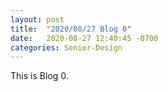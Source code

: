 ```yaml
---
layout: post
title:  "2020/08/27 Blog 0"
date:   2020-08-27 12:40:45 -0700
categories: Senior-Design
---
```


This is Blog 0.

